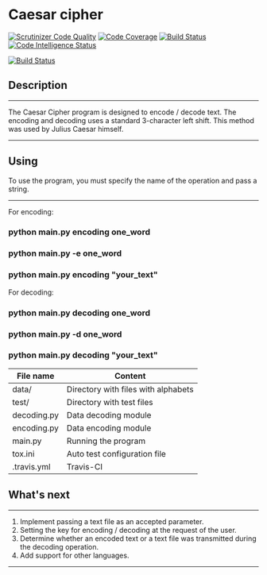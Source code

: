 Caesar cipher
=============
[![Scrutinizer Code Quality](https://scrutinizer-ci.com/g/dan480/caesars-cipher/badges/quality-score.png?b=master)](https://scrutinizer-ci.com/g/dan480/caesars-cipher/?branch=master)
[![Code Coverage](https://scrutinizer-ci.com/g/dan480/caesars-cipher/badges/coverage.png?b=master)](https://scrutinizer-ci.com/g/dan480/caesars-cipher/?branch=master)
[![Build Status](https://scrutinizer-ci.com/g/dan480/caesars-cipher/badges/build.png?b=master)](https://scrutinizer-ci.com/g/dan480/caesars-cipher/build-status/master)
[![Code Intelligence Status](https://scrutinizer-ci.com/g/dan480/caesars-cipher/badges/code-intelligence.svg?b=master)](https://scrutinizer-ci.com/code-intelligence)

[![Build Status](https://travis-ci.org/dan480/caesars-cipher.svg?branch=master)](https://travis-ci.org/dan480/caesars-cipher)

Description
-----------
***
The Caesar Cipher program is designed to encode / decode text. 
The encoding and decoding uses a standard 3-character left shift. 
This method was used by Julius Caesar himself.
***

Using
-----
To use the program, you must specify the name of the operation and pass a string.
***
For encoding:
   ### python main.py encoding one_word
   ### python main.py -e one_word
   ### python main.py encoding "your_text"   
For decoding:
   ### python main.py decoding one_word
   ### python main.py -d one_word
   ### python main.py decoding "your_text"


File name       | Content
----------------|--------------------------------------
data/           | Directory with files with alphabets
test/           | Directory with test files
decoding.py     | Data decoding module
encoding.py     | Data encoding module
main.py         | Running the program
tox.ini         | Auto test configuration file
.travis.yml     | Travis-CI

What's next
-----------
***
1. Implement passing a text file as an accepted parameter.
2. Setting the key for encoding / decoding at the request of the user.
3. Determine whether an encoded text or a text file was transmitted during the decoding operation.
4. Add support for other languages.
***
